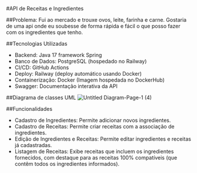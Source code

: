 #API de Receitas e Ingredientes

##Problema:
Fui ao mercado e trouxe ovos, leite, farinha e carne. Gostaria de uma api onde eu soubesse de forma rápida e fácil o que posso fazer com os ingredientes que tenho.

##Tecnologias Utilizadas 
 - Backend: Java 17 framework Spring
 - Banco de Dados: PostgreSQL (hospedado no Railway)
 - CI/CD: GitHub Actions
 - Deploy: Railway (deploy automático usando Docker)
 - Containerização: Docker (Imagem hospedada no DockerHub)
 - Swagger: Documentação interativa da API

##Diagrama de classes UML
![Untitled Diagram-Page-1 (4)](https://github.com/user-attachments/assets/a31a0513-7025-4a59-b945-9b9928a52daa)

##Funcionalidades
- Cadastro de Ingredientes: Permite adicionar novos ingredientes.
- Cadastro de Receitas: Permite criar receitas com a associação de ingredientes.
- Edição de Ingredientes e Receitas: Permite editar ingredientes e receitas já cadastradas.
- Listagem de Receitas: Exibe receitas que incluem os ingredientes fornecidos, com destaque para as receitas 100% compatíveis (que contêm todos os ingredientes informados).
